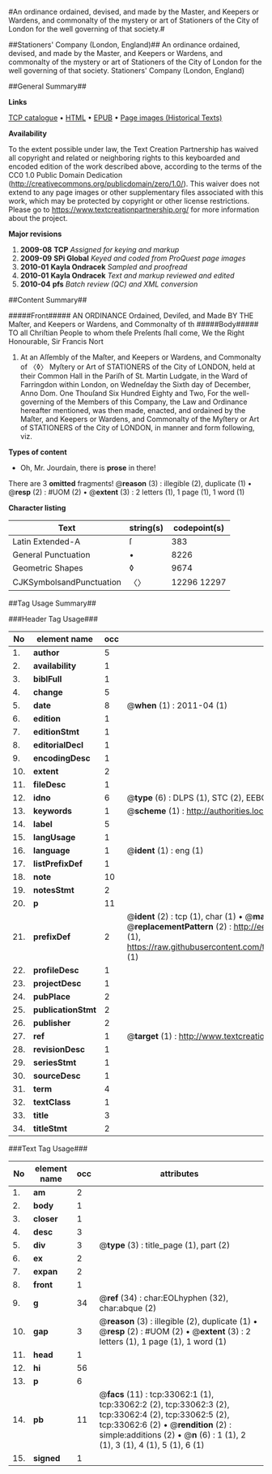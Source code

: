 #An ordinance ordained, devised, and made by the Master, and Keepers or Wardens, and commonalty of the mystery or art of Stationers of the City of London for the well governing of that society.#

##Stationers' Company (London, England)##
An ordinance ordained, devised, and made by the Master, and Keepers or Wardens, and commonalty of the mystery or art of Stationers of the City of London for the well governing of that society.
Stationers' Company (London, England)

##General Summary##

**Links**

[TCP catalogue](http://www.ota.ox.ac.uk/tcp/)  • 
[HTML](http://tei.it.ox.ac.uk/tcp/Texts-HTML/free/A53/A53415.html)  • 
[EPUB](http://tei.it.ox.ac.uk/tcp/Texts-EPUB/free/A53/A53415.epub) • 
[Page images (Historical Texts)](https://historicaltexts.jisc.ac.uk/eebo-99828631e)

**Availability**

To the extent possible under law, the Text Creation Partnership has waived all copyright and related or neighboring rights to this keyboarded and encoded edition of the work described above, according to the terms of the CC0 1.0 Public Domain Dedication (http://creativecommons.org/publicdomain/zero/1.0/). This waiver does not extend to any page images or other supplementary files associated with this work, which may be protected by copyright or other license restrictions. Please go to https://www.textcreationpartnership.org/ for more information about the project.

**Major revisions**

1. __2009-08__ __TCP__ *Assigned for keying and markup*
1. __2009-09__ __SPi Global__ *Keyed and coded from ProQuest page images*
1. __2010-01__ __Kayla Ondracek__ *Sampled and proofread*
1. __2010-01__ __Kayla Ondracek__ *Text and markup reviewed and edited*
1. __2010-04__ __pfs__ *Batch review (QC) and XML conversion*

##Content Summary##

#####Front#####
AN ORDINANCE Ordained, Deviſed, and Made BY THE Maſter, and Keepers or Wardens, and Commonalty of th
#####Body#####
TO all Chriſtian People to whom theſe Preſents ſhall come, We the Right Honourable, Sir Francis Nort
1. At an Aſſembly of the Maſter, and Keepers or Wardens, and Commonalty of 〈◊〉 Myſtery or Art of STATIONERS of the City of LONDON, held at their Common Hall in the Pariſh of St. Martin Ludgate, in the Ward of Farringdon within London, on Wedneſday the Sixth day of December, Anno Dom. One Thouſand Six Hundred Eighty and Two, For the well-governing of the Members of this Company, the Law and Ordinance hereafter mentioned, was then made, enacted, and ordained by the Maſter, and Keepers or Wardens, and Commonalty of the Myſtery or Art of STATIONERS of the City of LONDON, in manner and form following, viz.

**Types of content**

  * Oh, Mr. Jourdain, there is **prose** in there!

There are 3 **omitted** fragments! 
 @__reason__ (3) : illegible (2), duplicate (1)  •  @__resp__ (2) : #UOM (2)  •  @__extent__ (3) : 2 letters (1), 1 page (1), 1 word (1)

**Character listing**


|Text|string(s)|codepoint(s)|
|---|---|---|
|Latin Extended-A|ſ|383|
|General Punctuation|•|8226|
|Geometric Shapes|◊|9674|
|CJKSymbolsandPunctuation|〈〉|12296 12297|

##Tag Usage Summary##

###Header Tag Usage###

|No|element name|occ|attributes|
|---|---|---|---|
|1.|__author__|5||
|2.|__availability__|1||
|3.|__biblFull__|1||
|4.|__change__|5||
|5.|__date__|8| @__when__ (1) : 2011-04 (1)|
|6.|__edition__|1||
|7.|__editionStmt__|1||
|8.|__editorialDecl__|1||
|9.|__encodingDesc__|1||
|10.|__extent__|2||
|11.|__fileDesc__|1||
|12.|__idno__|6| @__type__ (6) : DLPS (1), STC (2), EEBO-CITATION (1), PROQUEST (1), VID (1)|
|13.|__keywords__|1| @__scheme__ (1) : http://authorities.loc.gov/ (1)|
|14.|__label__|5||
|15.|__langUsage__|1||
|16.|__language__|1| @__ident__ (1) : eng (1)|
|17.|__listPrefixDef__|1||
|18.|__note__|10||
|19.|__notesStmt__|2||
|20.|__p__|11||
|21.|__prefixDef__|2| @__ident__ (2) : tcp (1), char (1)  •  @__matchPattern__ (2) : ([0-9\-]+):([0-9IVX]+) (1), (.+) (1)  •  @__replacementPattern__ (2) : http://eebo.chadwyck.com/downloadtiff?vid=$1&page=$2 (1), https://raw.githubusercontent.com/textcreationpartnership/Texts/master/tcpchars.xml#$1 (1)|
|22.|__profileDesc__|1||
|23.|__projectDesc__|1||
|24.|__pubPlace__|2||
|25.|__publicationStmt__|2||
|26.|__publisher__|2||
|27.|__ref__|1| @__target__ (1) : http://www.textcreationpartnership.org/docs/. (1)|
|28.|__revisionDesc__|1||
|29.|__seriesStmt__|1||
|30.|__sourceDesc__|1||
|31.|__term__|4||
|32.|__textClass__|1||
|33.|__title__|3||
|34.|__titleStmt__|2||


###Text Tag Usage###

|No|element name|occ|attributes|
|---|---|---|---|
|1.|__am__|2||
|2.|__body__|1||
|3.|__closer__|1||
|4.|__desc__|3||
|5.|__div__|3| @__type__ (3) : title_page (1), part (2)|
|6.|__ex__|2||
|7.|__expan__|2||
|8.|__front__|1||
|9.|__g__|34| @__ref__ (34) : char:EOLhyphen (32), char:abque (2)|
|10.|__gap__|3| @__reason__ (3) : illegible (2), duplicate (1)  •  @__resp__ (2) : #UOM (2)  •  @__extent__ (3) : 2 letters (1), 1 page (1), 1 word (1)|
|11.|__head__|1||
|12.|__hi__|56||
|13.|__p__|6||
|14.|__pb__|11| @__facs__ (11) : tcp:33062:1 (1), tcp:33062:2 (2), tcp:33062:3 (2), tcp:33062:4 (2), tcp:33062:5 (2), tcp:33062:6 (2)  •  @__rendition__ (2) : simple:additions (2)  •  @__n__ (6) : 1 (1), 2 (1), 3 (1), 4 (1), 5 (1), 6 (1)|
|15.|__signed__|1||
